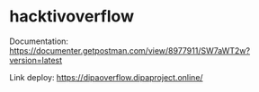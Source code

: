 # hacktivoverflow
Documentation: https://documenter.getpostman.com/view/8977911/SW7aWT2w?version=latest

Link deploy: https://dipaoverflow.dipaproject.online/